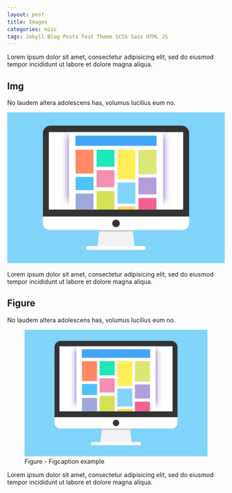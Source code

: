```yaml
---
layout: post
title: Images
categories: misc
tags: Jekyll Blog Posts Test Theme SCSS Sass HTML JS
---
```


Lorem ipsum dolor sit amet, consectetur adipisicing elit, sed do eiusmod tempor incididunt ut labore et dolore magna aliqua.

## Img

No laudem altera adolescens has, volumus lucilius eum no.

![Image SVG](/assets/images/test.svg "SVG Title")

Lorem ipsum dolor sit amet, consectetur adipisicing elit, sed do eiusmod tempor incididunt ut labore et dolore magna aliqua.

## Figure

No laudem altera adolescens has, volumus lucilius eum no.

<figure>
  <img src="/assets/images/test.svg" alt="Image SVG" title="SVG Test Figure"/>
  <figcaption>Figure - Figcaption example</figcaption>
</figure>

Lorem ipsum dolor sit amet, consectetur adipisicing elit, sed do eiusmod tempor incididunt ut labore et dolore magna aliqua.
